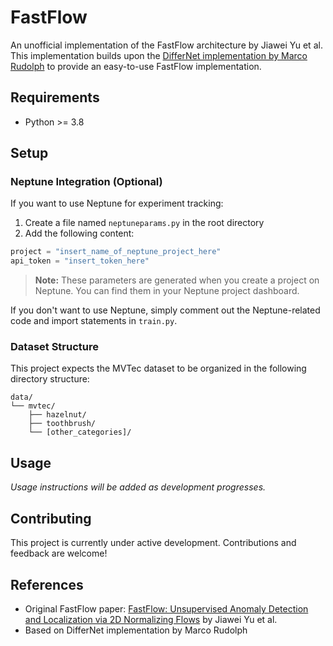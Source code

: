 # FastFlow

An unofficial implementation of the FastFlow architecture by Jiawei Yu et al. This implementation builds upon the [DifferNet implementation by Marco Rudolph](https://github.com/marco-rudolph/differnet) to provide an easy-to-use FastFlow implementation.

## Requirements

- Python >= 3.8

## Setup

### Neptune Integration (Optional)

If you want to use Neptune for experiment tracking:

1. Create a file named `neptuneparams.py` in the root directory
2. Add the following content:

```python
project = "insert_name_of_neptune_project_here"
api_token = "insert_token_here"
```

> **Note:** These parameters are generated when you create a project on Neptune. You can find them in your Neptune project dashboard.

If you don't want to use Neptune, simply comment out the Neptune-related code and import statements in `train.py`.

### Dataset Structure

This project expects the MVTec dataset to be organized in the following directory structure:

```
data/
└── mvtec/
    ├── hazelnut/
    ├── toothbrush/
    └── [other_categories]/
```

## Usage

*Usage instructions will be added as development progresses.*

## Contributing

This project is currently under active development. Contributions and feedback are welcome!

## References

- Original FastFlow paper: [FastFlow: Unsupervised Anomaly Detection and Localization via 2D Normalizing Flows](https://arxiv.org/abs/2111.07677) by Jiawei Yu et al.
- Based on DifferNet implementation by Marco Rudolph
